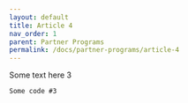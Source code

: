 ```yaml
---
layout: default
title: Article 4
nav_order: 1
parent: Partner Programs
permalink: /docs/partner-programs/article-4
---
```


Some text here 3

```
Some code #3
```
